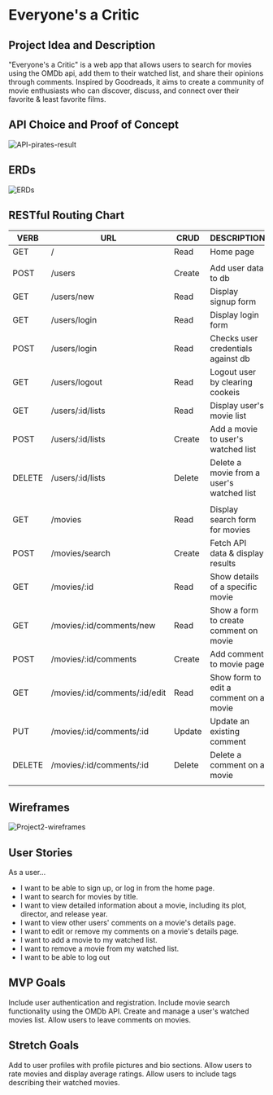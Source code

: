 # Everyone's a Critic
## Project Idea and Description
"Everyone's a Critic" is a web app that allows users to search for movies using the OMDb api, add them to their watched list, and share their opinions through comments. Inspired by Goodreads, it aims to create a community of movie enthusiasts who can discover, discuss, and connect over their favorite & least favorite films.

## API Choice and Proof of Concept
![API-pirates-result](https://i.imgur.com/OFUgzXu.png)


## ERDs
![ERDs](https://i.imgur.com/PHruWBe.png)


## RESTful Routing Chart
| VERB   | URL                           | CRUD   | DESCRIPTION                               | VIEW           |
| ------ | ----------------------------- | ------ | ----------------------------------------- | -------------- |
| GET    | /                             | Read   | Home page                                 | Home           |
|        |                               |        |                                           |                |
| POST   | /users                        | Create | Add user data to db                       |                |
| GET    | /users/new                    | Read   | Display signup form                       | Signup Form    |
| GET    | /users/login                  | Read   | Display login form                        | Login Form     |
| POST   | /users/login                  | Read   | Checks user credentials against db        |                |
| GET    | /users/logout                 | Read   | Logout user by clearing cookeis           |                |
| GET    | /users/:id/lists              | Read   | Display user's movie list                 | Lists Index    |
| POST   | /users/:id/lists              | Create | Add a movie to user's watched list        |                |
| DELETE | /users/:id/lists              | Delete | Delete a movie from a user's watched list |                |
|        |                               |        |                                           |                |
| GET    | /movies                       | Read   | Display search form for movies            | Movies Index   |
| POST   | /movies/search                | Create | Fetch API data & display results          | Movies Results |
| GET    | /movies/:id                   | Read   | Show details of a specific movie          | Movies Show    |
| GET    | /movies/:id/comments/new      | Read   | Show a form to create comment on movie    | Comment New    |
| POST   | /movies/:id/comments          | Create | Add comment to movie page                 |                |
| GET    | /movies/:id/comments/:id/edit | Read   | Show form to edit a comment on a movie    | Comment Edit   |
| PUT    | /movies/:id/comments/:id      | Update | Update an existing comment                |                |
| DELETE | /movies/:id/comments/:id      | Delete | Delete a comment on a movie               |                |
|        |                               |        |                                           |                |


## Wireframes
![Project2-wireframes](https://i.imgur.com/fkJZOYU.jpg)


## User Stories
As a user...
+ I want to be able to sign up, or log in from the home page.
+ I want to search for movies by title.
+ I want to view detailed information about a movie, including its plot, director, and release year.
+ I want to view other users' comments on a movie's details page.
+ I want to edit or remove my comments on a movie's details page.
+ I want to add a movie to my watched list.
+ I want to remove a movie from my watched list.
+ I want to be able to log out

## MVP Goals
Include user authentication and registration.
Include movie search functionality using the OMDb API.
Create and manage a user's watched movies list.
Allow users to leave comments on movies.

## Stretch Goals
Add to user profiles with profile pictures and bio sections.
Allow users to rate movies and display average ratings.
Allow users to include tags describing their watched movies.

